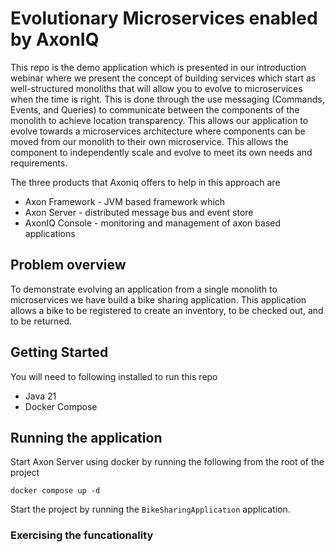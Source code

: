 # Evolutionary Microservices enabled by AxonIQ

This repo is the demo application which is presented in our introduction webinar where we present the concept of building
services which start as well-structured monoliths that will allow you to evolve to microservices when the time is right.
This is done through the use messaging (Commands, Events, and Queries) to communicate between the components of the monolith
to achieve location transparency.  This allows our application to evolve towards a microservices architecture
where components can be moved from our monolith to their own microservice. This allows the component to independently scale
and evolve to meet its own needs and requirements. 

The three products that Axoniq offers to help in this approach are

- Axon Framework - JVM based framework which
- Axon Server - distributed message bus and event store
- AxonIQ Console - monitoring and management of axon based applications

## Problem overview
To demonstrate evolving an application from a single monolith to microservices we have build a bike sharing application.
This application allows a bike to be registered to create an inventory, to be checked out, and to be returned.  


## Getting Started
You will need to following installed to run this repo
- Java 21
- Docker Compose

## Running the application
Start Axon Server using docker by running the following from the root of the project

`docker compose up -d`

Start the project by running the `BikeSharingApplication` application.


### Exercising the funcationality
